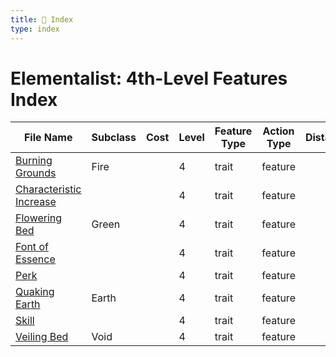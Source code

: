```yaml
---
title: 📑 Index
type: index
---
```


# Elementalist: 4th-Level Features Index

| File Name                                               | Subclass | Cost | Level | Feature Type | Action Type | Distance | Target |
| ------------------------------------------------------- | -------- | ---- | ----- | ------------ | ----------- | -------- | ------ |
| [Burning Grounds](../Burning%20Grounds)                 | Fire     |      | 4     | trait        | feature     |          |        |
| [Characteristic Increase](../Characteristic%20Increase) |          |      | 4     | trait        | feature     |          |        |
| [Flowering Bed](../Flowering%20Bed)                     | Green    |      | 4     | trait        | feature     |          |        |
| [Font of Essence](../Font%20of%20Essence)               |          |      | 4     | trait        | feature     |          |        |
| [Perk](../Perk)                                         |          |      | 4     | trait        | feature     |          |        |
| [Quaking Earth](../Quaking%20Earth)                     | Earth    |      | 4     | trait        | feature     |          |        |
| [Skill](../Skill)                                       |          |      | 4     | trait        | feature     |          |        |
| [Veiling Bed](../Veiling%20Bed)                         | Void     |      | 4     | trait        | feature     |          |        |
